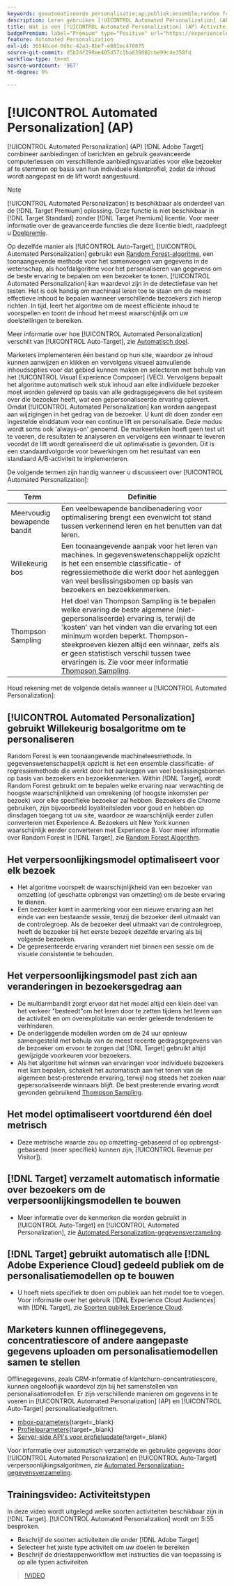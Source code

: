 ```yaml
---
keywords: geautomatiseerde personalisatie;ap;publiek;ensemble;random forest;multi-gewapende bandit;thompson sampling;ml;machine leren
description: Leren gebruiken [!UICONTROL Automated Personalization] (AP) [!DNL Adobe Target] die gebruik maken van geavanceerd computerleren om verschillende aanbiedingsvariaties voor elke bezoeker op elkaar af te stemmen.
title: Wat is een [!UICONTROL Automated Personalization] (AP) Activiteit?
badgePremium: label="Premium" type="Positive" url="https://experienceleague.adobe.com/docs/target/using/introduction/intro.html?lang=nl-NL#premium newtab=true" tooltip="Zie wat er in Target Premium is opgenomen."
feature: Automated Personalization
exl-id: 3654dce4-0d6c-42a3-8be7-e081ec478075
source-git-commit: d5b24f298ae405d57c2ba639082cbe99c4e358fd
workflow-type: tm+mt
source-wordcount: '967'
ht-degree: 0%

---
```


# [!UICONTROL Automated Personalization] (AP)

[!UICONTROL Automated Personalization] (AP) [!DNL Adobe Target] combineer aanbiedingen of berichten en gebruik geavanceerde computerlessen om verschillende aanbiedingsvariaties voor elke bezoeker af te stemmen op basis van hun individuele klantprofiel, zodat de inhoud wordt aangepast en de lift wordt aangestuurd.

>[!NOTE]
>
>[!UICONTROL Automated Personalization] is beschikbaar als onderdeel van de [!DNL Target Premium] oplossing. Deze functie is niet beschikbaar in [!DNL Target Standard] zonder [!DNL Target Premium] licentie. Voor meer informatie over de geavanceerde functies die deze licentie biedt, raadpleegt u [Doelpremie](/help/main/c-intro/intro.md#premium).

Op dezelfde manier als [!UICONTROL Auto-Target], [!UICONTROL Automated Personalization] gebruikt een [Random Forest-algoritme](/help/main/c-activities/t-automated-personalization/algo-random-forest.md), een toonaangevende methode voor het samenvoegen van gegevens in de wetenschap, als hoofdalgoritme voor het personaliseren van gegevens om de beste ervaring te bepalen om een bezoeker te tonen. [!UICONTROL Automated Personalization] kan waardevol zijn in de detectiefase van het testen. Het is ook handig om machinaal leren toe te staan om de meest effectieve inhoud te bepalen wanneer verschillende bezoekers zich hierop richten. In tijd, leert het algoritme om de meest efficiënte inhoud te voorspellen en toont de inhoud het meest waarschijnlijk om uw doelstellingen te bereiken.

Meer informatie over hoe [!UICONTROL Automated Personalization] verschilt van [!UICONTROL Auto-Target], zie [Automatisch doel](/help/main/c-activities/auto-target/auto-target-to-optimize.md#section_BA4D83BE40F14A96BE7CBC7C7CF2A8FB).

Marketers implementeren één bestand op hun site, waardoor ze inhoud kunnen aanwijzen en klikken en vervolgens visueel aanvullende inhoudsopties voor dat gebied kunnen maken en selecteren met behulp van het [!UICONTROL Visual Experience Composer] (VEC). Vervolgens bepaalt het algoritme automatisch welk stuk inhoud aan elke individuele bezoeker moet worden geleverd op basis van alle gedragsgegevens die het systeem over die bezoeker heeft, wat een gepersonaliseerde ervaring oplevert. Omdat [!UICONTROL Automated Personalization] kan worden aangepast aan wijzigingen in het gedrag van de bezoeker. U kunt dit doen zonder een ingestelde einddatum voor een continue lift en personalisatie. Deze modus wordt soms ook &#39;always-on&#39; genoemd. De markeerteken hoeft geen test uit te voeren, de resultaten te analyseren en vervolgens een winnaar te leveren voordat de lift wordt gerealiseerd die uit optimalisatie is gevonden. Dit is een standaardvolgorde voor bewerkingen om het resultaat van een standaard A/B-activiteit te implementeren.

De volgende termen zijn handig wanneer u discussieert over [!UICONTROL Automated Personalization]:

| Term | Definitie |
|---|---|
| Meervoudig bewapende bandit | Een veelbewapende bandibenadering voor optimalisering brengt een evenwicht tot stand tussen verkennend leren en het benutten van dat leren. |
| Willekeurig bos | Een toonaangevende aanpak voor het leren van machines. In gegevenswetenschappelijk opzicht is het een ensemble classificatie- of regressiemethode die werkt door het aanleggen van veel beslissingsbomen op basis van bezoekers en bezoekkenmerken. |
| Thompson Sampling | Het doel van Thompson Sampling is te bepalen welke ervaring de beste algemene (niet-gepersonaliseerde) ervaring is, terwijl de &#39;kosten&#39; van het vinden van die ervaring tot een minimum worden beperkt. Thompson-steekproeven kiezen altijd een winnaar, zelfs als er geen statistisch verschil tussen twee ervaringen is. Zie voor meer informatie [Thompson Sampling](https://en.wikipedia.org/wiki/Thompson_sampling). |

Houd rekening met de volgende details wanneer u [!UICONTROL Automated Personalization]:

## [!UICONTROL Automated Personalization] gebruikt Willekeurig bosalgoritme om te personaliseren

Random Forest is een toonaangevende machineleesmethode. In gegevenswetenschappelijk opzicht is het een ensemble classificatie- of regressiemethode die werkt door het aanleggen van veel beslissingsbomen op basis van bezoekers en bezoekkenmerken. Within [!DNL Target], wordt Random Forest gebruikt om te bepalen welke ervaring naar verwachting de hoogste waarschijnlijkheid van omrekening (of hoogste inkomsten per bezoek) voor elke specifieke bezoeker zal hebben. Bezoekers die Chrome gebruiken, zijn bijvoorbeeld loyaliteitsleden voor goud en hebben op dinsdagen toegang tot uw site, waardoor ze waarschijnlijk eerder zullen converteren met Experience A. Bezoekers uit New York kunnen waarschijnlijk eerder converteren met Experience B. Voor meer informatie over Random Forest in [!DNL Target], zie [Random Forest Algorithm](/help/main/c-activities/t-automated-personalization/algo-random-forest.md).

## Het verpersoonlijkingsmodel optimaliseert voor elk bezoek

* Het algoritme voorspelt de waarschijnlijkheid van een bezoeker van omzetting (of geschatte opbrengst van omzetting) om de beste ervaring te dienen.
* Een bezoeker komt in aanmerking voor een nieuwe ervaring aan het einde van een bestaande sessie, tenzij die bezoeker deel uitmaakt van de controlegroep. Als de bezoeker deel uitmaakt van de controlegroep, heeft de bezoeker bij het eerste bezoek dezelfde ervaring als bij volgende bezoeken.
* De gepresenteerde ervaring verandert niet binnen een sessie om de visuele consistentie te behouden.

## Het verpersoonlijkingsmodel past zich aan veranderingen in bezoekersgedrag aan

* De multiarmbandit zorgt ervoor dat het model altijd een klein deel van het verkeer &quot;besteedt&quot;om het leren door te zetten tijdens het leven van de activiteit en om overexploitatie van eerder geleerde tendensen te verhinderen.
* De onderliggende modellen worden om de 24 uur opnieuw samengesteld met behulp van de meest recente gedragsgegevens van de bezoeker om ervoor te zorgen dat [!DNL Target] gebruikt altijd gewijzigde voorkeuren voor bezoekers.
* Als het algoritme het winnen van ervaringen voor individuele bezoekers niet kan bepalen, schakelt het automatisch aan het tonen van de algemeen best-presterende ervaring, terwijl nog steeds het zoeken naar gepersonaliseerde winnaars blijft. De best presterende ervaring wordt gevonden gebruikend [Thompson Sampling](https://en.wikipedia.org/wiki/Thompson_sampling).

## Het model optimaliseert voortdurend één doel metrisch

* Deze metrische waarde zou op omzetting-gebaseerd of op opbrengst-gebaseerd (meer specifiek) kunnen zijn, [!UICONTROL Revenue per Visitor]).

## [!DNL Target] verzamelt automatisch informatie over bezoekers om de verpersoonlijkingsmodellen te bouwen

* Meer informatie over de kenmerken die worden gebruikt in [!UICONTROL Auto-Target] en [!UICONTROL Automated Personalization], zie [Automated Personalization-gegevensverzameling](/help/main/c-activities/t-automated-personalization/ap-data.md).

## [!DNL Target] gebruikt automatisch alle [!DNL Adobe Experience Cloud] gedeeld publiek om de personalisatiemodellen op te bouwen

* U hoeft niets specifiek te doen om publiek aan het model toe te voegen. Voor informatie over het gebruik [!DNL Experience Cloud Audiences] with [!DNL Target], zie [Soorten publiek Experience Cloud](/help/main/c-integrating-target-with-mac/mmp.md).

## Marketers kunnen offlinegegevens, concentratiescore of andere aangepaste gegevens uploaden om personalisatiemodellen samen te stellen

Offlinegegevens, zoals CRM-informatie of klantchurn-concentratiescore, kunnen ongelooflijk waardevol zijn bij het samenstellen van personalisatiemodellen. Er zijn verschillende manieren om gegevens in te voeren in [!UICONTROL Automated Personalization] (AP) en [!UICONTROL Auto-Target] personalisatiealgoritmen.

* [mbox-parameters](https://experienceleague.adobe.com/docs/target-dev/developer/implementation/methods/methods-to-get-data-into-target.html?lang=nl-NL){target=_blank}
* [Profielparameters](https://experienceleague.adobe.com/docs/target-dev/developer/implementation/methods/methods-to-get-data-into-target.html?lang=nl-NL){target=_blank}
* [Server-side API&#39;s voor profielupdate](https://experienceleague.adobe.com/docs/target-dev/developer/implementation/methods/methods-to-get-data-into-target.html?lang=nl-NL){target=_blank}

Voor informatie over automatisch verzamelde en gebruikte gegevens door [!UICONTROL Automated Personalization] en [!UICONTROL Auto-Target] verpersoonlijkingsalgoritmen, zie [Automated Personalization-gegevensverzameling](/help/main/c-activities/t-automated-personalization/ap-data.md).

## Trainingsvideo: Activiteitstypen

In deze video wordt uitgelegd welke soorten activiteiten beschikbaar zijn in [!DNL Target]. [!UICONTROL Automated Personalization] wordt om 5:55 besproken.

* Beschrijf de soorten activiteiten die onder [!DNL Adobe Target]
* Selecteer het juiste type activiteit om uw doelen te bereiken
* Beschrijf de driestappenworkflow met instructies die van toepassing is op alle typen activiteiten

>[!VIDEO](https://video.tv.adobe.com/v/17386)
